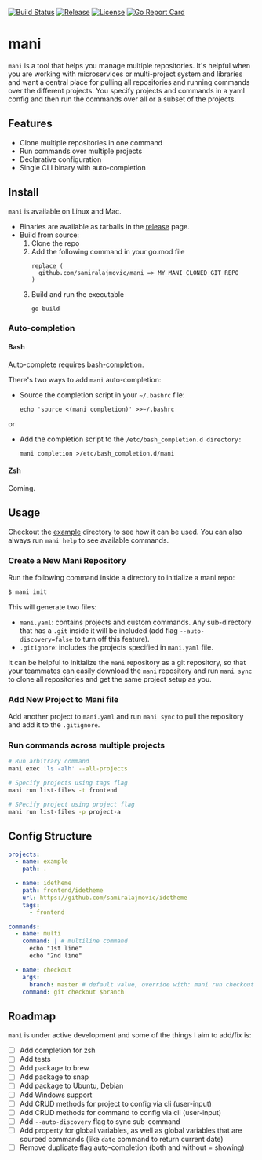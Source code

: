 [![Build Status](https://github.com/samiralajmovic/mani/workflows/build/badge.svg)](https://github.com/samiralajmovic/mani/actions)
[![Release](https://img.shields.io/github/release-pre/samiralajmovic/mani.svg)](https://github.com/samiralajmovic/mani/releases)
[![License](https://img.shields.io/badge/license-MIT-green)](https://img.shields.io/badge/license-MIT-green)
[![Go Report Card](https://goreportcard.com/badge/github.com/samiralajmovic/mani)](https://goreportcard.com/report/github.com/samiralajmovic/mani)

# mani

`mani` is a tool that helps you manage multiple repositories. It's helpful when you are working with microservices or multi-project system and libraries and want a central place for pulling all repositories and running commands over the different projects. You specify projects and commands in a yaml config and then run the commands over all or a subset of the projects.

## Features

- Clone multiple repositories in one command
- Run commands over multiple projects
- Declarative configuration
- Single CLI binary with auto-completion

## Install

`mani` is available on Linux and Mac.

- Binaries are available as tarballs in the [release](https://github.com/samiralajmovic/mani/releases) page.
- Build from source:
  1.  Clone the repo
  2.  Add the following command in your go.mod file
      ```text
      replace (
        github.com/samiralajmovic/mani => MY_MANI_CLONED_GIT_REPO
      )
      ```
  3.  Build and run the executable
      ```shell
      go build
      ```

### Auto-completion

#### Bash

Auto-complete requires [bash-completion](https://github.com/scop/bash-completion#installation).

There's two ways to add `mani` auto-completion:

- Source the completion script in your `~/.bashrc` file:

  `echo 'source <(mani completion)' >>~/.bashrc`

or

- Add the completion script to the `/etc/bash_completion.d directory:`

  `mani completion >/etc/bash_completion.d/mani`

#### Zsh

Coming.

## Usage

Checkout the [example](/example) directory to see how it can be used. You can also always run `mani help` to see available commands.

### Create a New Mani Repository

Run the following command inside a directory to initialize a mani repo:

```sh
$ mani init
```

This will generate two files:

- `mani.yaml`: contains projects and custom commands. Any sub-directory that has a `.git` inside it will be included (add flag `--auto-discovery=false` to turn off this feature).
- `.gitignore`: includes the projects specified in `mani.yaml` file.

It can be helpful to initialize the `mani` repository as a git repository, so that your teammates can easily download the `mani` repository and run `mani sync` to clone all repositories and get the same project setup as you.

### Add New Project to Mani file

Add another project to `mani.yaml` and run `mani sync` to pull the repository and add it to the `.gitignore`.

### Run commands across multiple projects

```sh
# Run arbitrary command
mani exec 'ls -alh' --all-projects

# Specify projects using tags flag
mani run list-files -t frontend

# SPecify project using project flag
mani run list-files -p project-a
```

## Config Structure

```yaml
projects:
  - name: example
    path: .

  - name: idetheme
    path: frontend/idetheme
    url: https://github.com/samiralajmovic/idetheme
    tags:
      - frontend

commands:
  - name: multi
    command: | # multiline command
      echo "1st line"
      echo "2nd line"

  - name: checkout
    args:
      branch: master # default value, override with: mani run checkout -a branch=development
    command: git checkout $branch
```

## Roadmap

`mani` is under active development and some of the things I aim to add/fix is:

- [ ] Add completion for zsh
- [ ] Add tests
- [ ] Add package to brew
- [ ] Add package to snap
- [ ] Add package to Ubuntu, Debian
- [ ] Add Windows support
- [ ] Add CRUD methods for project to config via cli (user-input)
- [ ] Add CRUD methods for command to config via cli (user-input)
- [ ] Add `--auto-discovery` flag to sync sub-command
- [ ] Add property for global variables, as well as global variables that are sourced commands (like `date` command to return current date)
- [ ] Remove duplicate flag auto-completion (both and without = showing)
